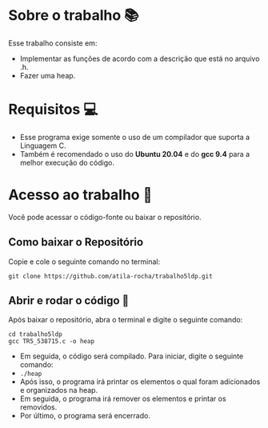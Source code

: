 # Sobre o trabalho 📚
Esse trabalho consiste em:
- Implementar as funções de acordo com a descrição que está no arquivo .h.
- Fazer uma heap.
# Requisitos 💻
- Esse programa exige somente o uso de um compilador que suporta a Linguagem C.
- Também é recomendado o uso do **Ubuntu 20.04** e do **gcc 9.4** para a melhor execução do código.
# Acesso ao trabalho 📒
Você pode acessar o código-fonte ou baixar o repositório.
## Como baixar o Repositório
Copie e cole o seguinte comando no terminal:
```
git clone https://github.com/atila-rocha/trabalho5ldp.git
```
## Abrir e rodar o código 🔨
Após baixar o repositório, abra o terminal e digite o seguinte comando:
```
cd trabalho5ldp
gcc TR5_538715.c -o heap
```
- Em seguida, o código será compilado. Para iniciar, digite o seguinte comando:
- `./heap`
- Após isso, o programa irá printar os elementos o qual foram adicionados e organizados na heap. 
- Em seguida, o programa irá remover os elementos e printar os removidos.
- Por último, o programa será encerrado.

